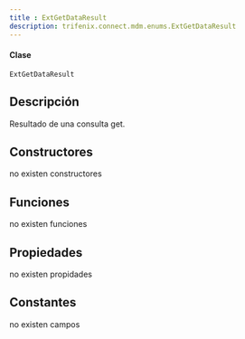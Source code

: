 ```yaml
---
title : ExtGetDataResult
description: trifenix.connect.mdm.enums.ExtGetDataResult
---
```




<CodeBlock slots = 'heading, code' repeat = '1' languages = 'C#' />

#### Clase
```
ExtGetDataResult
```

## Descripción
Resultado de una consulta get.
## Constructores

no existen constructores


## Funciones

no existen funciones

## Propiedades

no existen propidades

## Constantes
no existen campos

